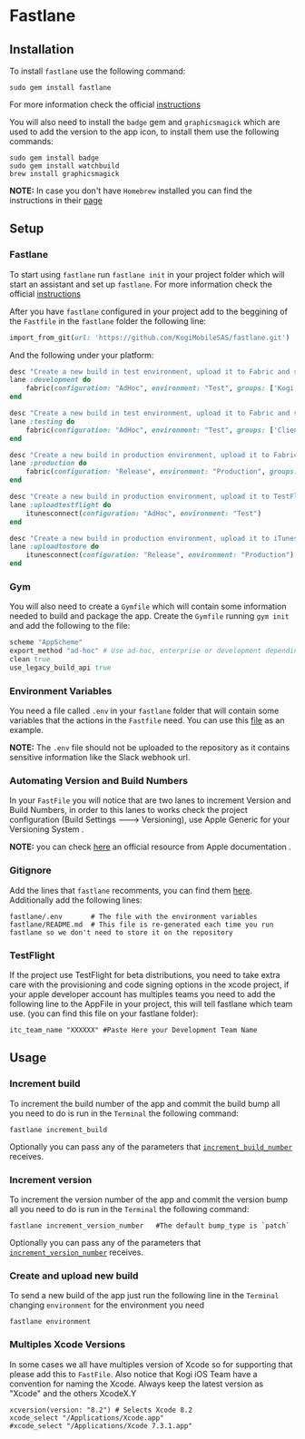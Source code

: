 # Fastlane

## Installation

To install `fastlane` use the following command:

```
sudo gem install fastlane
```

For more information check the official [instructions](https://github.com/fastlane/fastlane#installation)

You will also need to install the `badge` gem and `graphicsmagick` which are used to add the version to the app icon, to install them use the following commands:

```
sudo gem install badge
sudo gem install watchbuild
brew install graphicsmagick
```

**NOTE:** In case you don't have `Homebrew` installed you can find the instructions in their [page](http://brew.sh/)

## Setup

### Fastlane

To start using `fastlane` run `fastlane init` in your project folder which will start an assistant and set up `fastlane`. For more information check the official [instructions](https://github.com/fastlane/fastlane#quick-start)

After you have `fastlane` configured in your project add to the beggining of the `Fastfile` in the `fastlane` folder the following line:

```ruby
import_from_git(url: 'https://github.com/KogiMobileSAS/fastlane.git')
```

And the following under your platform:

```ruby
desc "Create a new build in test environment, upload it to Fabric and send it to Kogi group"
lane :development do
    fabric(configuration: "AdHoc", environment: "Test", groups: ['Kogi'])
end

desc "Create a new build in test environment, upload it to Fabric and send it to the client and Kogi groups"
lane :testing do
    fabric(configuration: "AdHoc", environment: "Test", groups: ['ClientGroup', 'Kogi'])
end

desc "Create a new build in production environment, upload it to Fabric and send it to the client and Kogi groups"
lane :production do
    fabric(configuration: "Release", environment: "Production", groups: ['ClientGroup', 'Kogi'])
end

desc "Create a new build in production environment, upload it to TestFlight (Only upload the build, THIS LANE DON'T DO THE SUBMISSION)"
lane :uploadtestflight do
    itunesconnect(configuration: "AdHoc", environment: "Test")
end

desc "Create a new build in production environment, upload it to iTunes Connect (Only upload the build, THIS LANE DON'T DO THE SUBMISSION)"
lane :uploadtostore do
    itunesconnect(configuration: "Release", environment: "Production")
end
```
### Gym

You will also need to create a `Gymfile` which will contain some information needed to build and package the app. Create the `Gymfile` running `gym init` and add the following to the file:

```ruby
scheme "AppScheme"
export_method "ad-hoc" # Use ad-hoc, enterprise or development depending on the provisioning profile you'll be using
clean true
use_legacy_build_api true
```

### Environment Variables

You need a file called `.env` in your `fastlane` folder that will contain some variables that the actions in the `Fastfile` need. You can use this [file](fastlane/example.env) as an example.

**NOTE:** The `.env` file should not be uploaded to the repository as it contains sensitive information like the Slack webhook url.

### Automating Version and Build Numbers

In your `FastFile` you will notice that are two lanes to increment Version and Build Numbers, in order to this lanes to works check the project configuration (Build Settings ---> Versioning), use Apple Generic for your Versioning System . 

**NOTE:** you can check [here](https://developer.apple.com/library/mac/qa/qa1827/_index.html) an official resource from Apple documentation .

### Gitignore

Add the lines that `fastlane` recomments, you can find them [here](https://github.com/fastlane/fastlane/blob/master/fastlane/docs/Gitignore.md). Additionally add the following lines:

```
fastlane/.env 		# The file with the environment variables
fastlane/README.md 	# This file is re-generated each time you run fastlane so we don't need to store it on the repository
```

### TestFlight

If the project use TestFlight for beta distributions, you need to take extra care with the provisioning and code signing options in the xcode project, if your apple developer account has multiples teams you need to add the following line to the AppFile in your project, this will tell fastlane which team use. (you can find this file on your fastlane folder):

```
itc_team_name "XXXXXX" #Paste Here your Development Team Name 
```

## Usage

### Increment build

To increment the build number of the app and commit the build bump all you need to do is run in the `Terminal` the following command:

```
fastlane increment_build
```

Optionally you can pass any of the parameters that [`increment_build_number`](https://github.com/fastlane/fastlane/blob/master/fastlane/docs/Actions.md#increment_build_number) receives.

### Increment version

To increment the version number of the app and commit the version bump all you need to do is run in the `Terminal` the following command:

```
fastlane increment_version_number	#The default bump_type is `patch`
```

Optionally you can pass any of the parameters that [`increment_version_number`](https://github.com/fastlane/fastlane/blob/master/fastlane/docs/Actions.md#increment_version_number) receives.

### Create and upload new build

To send a new build of the app just run the following line in the `Terminal` changing `environment` for the environment you need

```
fastlane environment
```
### Multiples Xcode Versions 
In some cases we all have multiples version of Xcode so for supporting that please add this to `FastFile`. Also notice that Kogi iOS Team have a convention for naming the Xcode. Always keep the latest version as "Xcode" and the others XcodeX.Y
```
xcversion(version: "8.2") # Selects Xcode 8.2
xcode_select "/Applications/Xcode.app"
#xcode_select "/Applications/Xcode 7.3.1.app"
```
